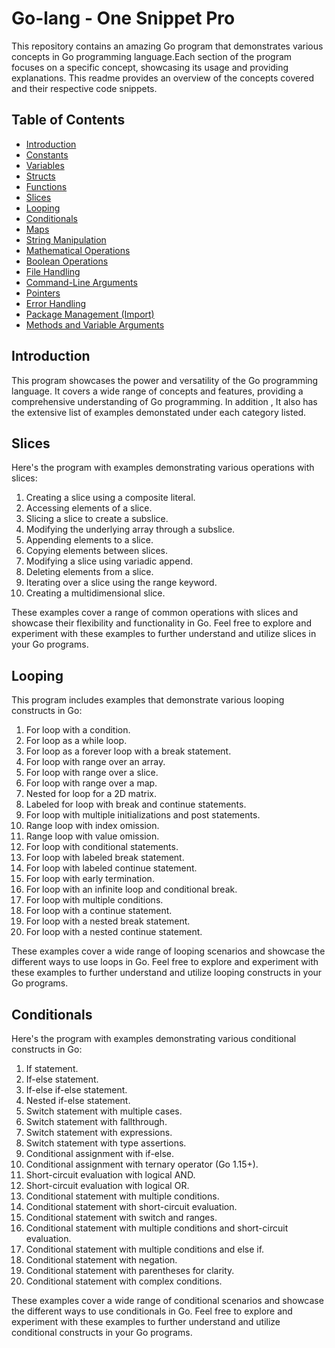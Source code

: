 # Go-lang - One Snippet Pro

This repository contains an amazing Go program that demonstrates various concepts in Go programming language.Each section of the program focuses on a specific concept, showcasing its usage and providing explanations. This readme provides an overview of the concepts covered and their respective code snippets.

## Table of Contents

- [Introduction](#introduction)
- [Constants](#Constants)
- [Variables](#variables)
- [Structs](#structs)
- [Functions](#Functions)
- [Slices](#Slices)
- [Looping](#Looping)
- [Conditionals](#Conditionals)
- [Maps](#Maps)
- [String Manipulation](#String-Manipulation)
- [Mathematical Operations](#Mathematical-Operations)
- [Boolean Operations](#boolean-operations)
- [File Handling](#File-Handling)
- [Command-Line Arguments](#Command-Line-Arguments)
- [Pointers](#Pointers)
- [Error Handling](#Error-Handling)
- [Package Management (Import)](#Package-Management)
- [Methods and Variable Arguments](#methods-and-variable-arguments)

## Introduction

This program showcases the power and versatility of the Go programming language. It covers a wide range of concepts and features, providing a comprehensive understanding of Go programming. In addition , It also has the extensive list of examples demonstated under each category listed.

## Slices
Here's the program with examples demonstrating various operations with slices:
1. Creating a slice using a composite literal.
2. Accessing elements of a slice.
3. Slicing a slice to create a subslice.
4. Modifying the underlying array through a subslice.
5. Appending elements to a slice.
6. Copying elements between slices.
7. Modifying a slice using variadic append.
8. Deleting elements from a slice.
9. Iterating over a slice using the range keyword.
10. Creating a multidimensional slice.

These examples cover a range of common operations with slices and showcase their flexibility and functionality in Go. Feel free to explore and experiment with these examples to further understand and utilize slices in your Go programs.

## Looping
This program includes examples that demonstrate various looping constructs in Go:
1. For loop with a condition.
2. For loop as a while loop.
3. For loop as a forever loop with a break statement.
4. For loop with range over an array.
5. For loop with range over a slice.
6. For loop with range over a map.
7. Nested for loop for a 2D matrix.
8. Labeled for loop with break and continue statements.
9. For loop with multiple initializations and post statements.
10. Range loop with index omission.
11. Range loop with value omission.
12. For loop with conditional statements.
13. For loop with labeled break statement.
14. For loop with labeled continue statement.
15. For loop with early termination.
16. For loop with an infinite loop and conditional break.
17. For loop with multiple conditions.
18. For loop with a continue statement.
19. For loop with a nested break statement.
20. For loop with a nested continue statement.

These examples cover a wide range of looping scenarios and showcase the different ways to use loops in Go. Feel free to explore and experiment with these examples to further understand and utilize looping constructs in your Go programs.

## Conditionals

Here's the program with examples demonstrating various conditional constructs in Go:
1. If statement.
2. If-else statement.
3. If-else if-else statement.
4. Nested if-else statement.
5. Switch statement with multiple cases.
6. Switch statement with fallthrough.
7. Switch statement with expressions.
8. Switch statement with type assertions.
9. Conditional assignment with if-else.
10. Conditional assignment with ternary operator (Go 1.15+).
11. Short-circuit evaluation with logical AND.
12. Short-circuit evaluation with logical OR.
13. Conditional statement with multiple conditions.
14. Conditional statement with short-circuit evaluation.
15. Conditional statement with switch and ranges.
16. Conditional statement with multiple conditions and short-circuit evaluation.
17. Conditional statement with multiple conditions and else if.
18. Conditional statement with negation.
19. Conditional statement with parentheses for clarity.
20. Conditional statement with complex conditions.

These examples cover a wide range of conditional scenarios and showcase the different ways to use conditionals in Go. Feel free to explore and experiment with these examples to further understand and utilize conditional constructs in your Go programs.